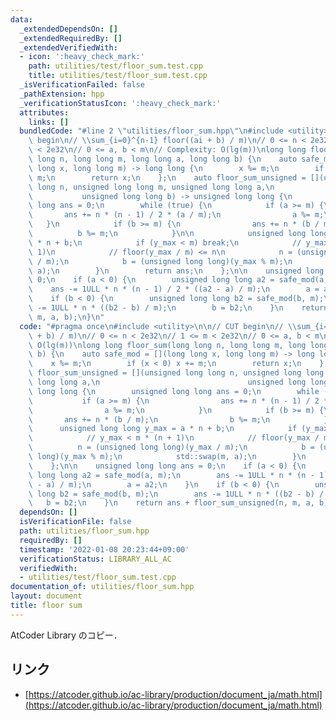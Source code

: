 ```yaml
---
data:
  _extendedDependsOn: []
  _extendedRequiredBy: []
  _extendedVerifiedWith:
  - icon: ':heavy_check_mark:'
    path: utilities/test/floor_sum.test.cpp
    title: utilities/test/floor_sum.test.cpp
  _isVerificationFailed: false
  _pathExtension: hpp
  _verificationStatusIcon: ':heavy_check_mark:'
  attributes:
    links: []
  bundledCode: "#line 2 \"utilities/floor_sum.hpp\"\n#include <utility>\n\n// CUT\
    \ begin\n// \\sum_{i=0}^{n-1} floor((ai + b) / m)\n// 0 <= n < 2e32\n// 1 <= m\
    \ < 2e32\n// 0 <= a, b < m\n// Complexity: O(lg(m))\nlong long floor_sum(long\
    \ long n, long long m, long long a, long long b) {\n    auto safe_mod = [](long\
    \ long x, long long m) -> long long {\n        x %= m;\n        if (x < 0) x +=\
    \ m;\n        return x;\n    };\n    auto floor_sum_unsigned = [](unsigned long\
    \ long n, unsigned long long m, unsigned long long a,\n                      \
    \           unsigned long long b) -> unsigned long long {\n        unsigned long\
    \ long ans = 0;\n        while (true) {\n            if (a >= m) {\n         \
    \       ans += n * (n - 1) / 2 * (a / m);\n                a %= m;\n         \
    \   }\n            if (b >= m) {\n                ans += n * (b / m);\n      \
    \          b %= m;\n            }\n\n            unsigned long long y_max = a\
    \ * n + b;\n            if (y_max < m) break;\n            // y_max < m * (n +\
    \ 1)\n            // floor(y_max / m) <= n\n            n = (unsigned long long)(y_max\
    \ / m);\n            b = (unsigned long long)(y_max % m);\n            std::swap(m,\
    \ a);\n        }\n        return ans;\n    };\n\n    unsigned long long ans =\
    \ 0;\n    if (a < 0) {\n        unsigned long long a2 = safe_mod(a, m);\n    \
    \    ans -= 1ULL * n * (n - 1) / 2 * ((a2 - a) / m);\n        a = a2;\n    }\n\
    \    if (b < 0) {\n        unsigned long long b2 = safe_mod(b, m);\n        ans\
    \ -= 1ULL * n * ((b2 - b) / m);\n        b = b2;\n    }\n    return ans + floor_sum_unsigned(n,\
    \ m, a, b);\n}\n"
  code: "#pragma once\n#include <utility>\n\n// CUT begin\n// \\sum_{i=0}^{n-1} floor((ai\
    \ + b) / m)\n// 0 <= n < 2e32\n// 1 <= m < 2e32\n// 0 <= a, b < m\n// Complexity:\
    \ O(lg(m))\nlong long floor_sum(long long n, long long m, long long a, long long\
    \ b) {\n    auto safe_mod = [](long long x, long long m) -> long long {\n    \
    \    x %= m;\n        if (x < 0) x += m;\n        return x;\n    };\n    auto\
    \ floor_sum_unsigned = [](unsigned long long n, unsigned long long m, unsigned\
    \ long long a,\n                                 unsigned long long b) -> unsigned\
    \ long long {\n        unsigned long long ans = 0;\n        while (true) {\n \
    \           if (a >= m) {\n                ans += n * (n - 1) / 2 * (a / m);\n\
    \                a %= m;\n            }\n            if (b >= m) {\n         \
    \       ans += n * (b / m);\n                b %= m;\n            }\n\n      \
    \      unsigned long long y_max = a * n + b;\n            if (y_max < m) break;\n\
    \            // y_max < m * (n + 1)\n            // floor(y_max / m) <= n\n  \
    \          n = (unsigned long long)(y_max / m);\n            b = (unsigned long\
    \ long)(y_max % m);\n            std::swap(m, a);\n        }\n        return ans;\n\
    \    };\n\n    unsigned long long ans = 0;\n    if (a < 0) {\n        unsigned\
    \ long long a2 = safe_mod(a, m);\n        ans -= 1ULL * n * (n - 1) / 2 * ((a2\
    \ - a) / m);\n        a = a2;\n    }\n    if (b < 0) {\n        unsigned long\
    \ long b2 = safe_mod(b, m);\n        ans -= 1ULL * n * ((b2 - b) / m);\n     \
    \   b = b2;\n    }\n    return ans + floor_sum_unsigned(n, m, a, b);\n}\n"
  dependsOn: []
  isVerificationFile: false
  path: utilities/floor_sum.hpp
  requiredBy: []
  timestamp: '2022-01-08 20:23:44+09:00'
  verificationStatus: LIBRARY_ALL_AC
  verifiedWith:
  - utilities/test/floor_sum.test.cpp
documentation_of: utilities/floor_sum.hpp
layout: document
title: floor sum
---
```


AtCoder Library のコピー．

## リンク

- [https://atcoder.github.io/ac-library/production/document_ja/math.html](https://atcoder.github.io/ac-library/production/document_ja/math.html)
